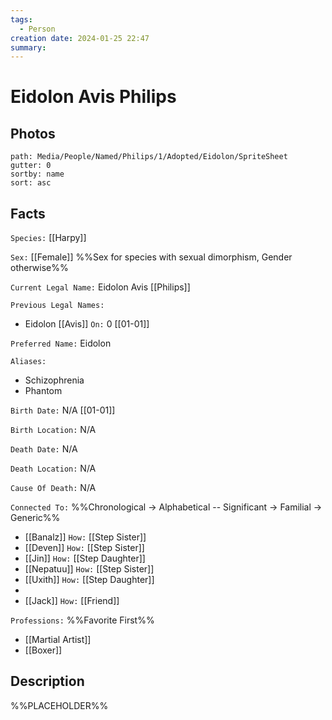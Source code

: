 ```yaml
---
tags:
  - Person
creation date: 2024-01-25 22:47
summary:
---
```

# Eidolon Avis Philips

## Photos

```img-gallery
path: Media/People/Named/Philips/1/Adopted/Eidolon/SpriteSheet
gutter: 0
sortby: name
sort: asc
```

## Facts

`Species:` [[Harpy]]

`Sex:` [[Female]] %%Sex for species with sexual dimorphism, Gender otherwise%%

`Current Legal Name:` Eidolon Avis [[Philips]]

`Previous Legal Names:`
- Eidolon [[Avis]] `On:` 0 [[01-01]]

`Preferred Name:` Eidolon

`Aliases:`
- Schizophrenia
- Phantom

`Birth Date:` N/A [[01-01]]

`Birth Location:` N/A

`Death Date:` N/A

`Death Location:` N/A

`Cause Of Death:` N/A

`Connected To:` %%Chronological -> Alphabetical -- Significant -> Familial -> Generic%%
- [[Banalz]] `How:` [[Step Sister]]
- [[Deven]] `How:` [[Step Sister]]
- [[Jin]] `How:` [[Step Daughter]]
- [[Nepatuu]] `How:` [[Step Sister]]
- [[Uxith]] `How:` [[Step Daughter]]
- 
- [[Jack]] `How:` [[Friend]]

`Professions:` %%Favorite First%%
- [[Martial Artist]]
- [[Boxer]]

## Description

%%PLACEHOLDER%%
